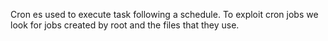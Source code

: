 Cron es used to execute task following a schedule. To exploit cron jobs we look for jobs created by root and the files that they use.
